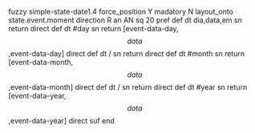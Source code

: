 fuzzy simple-state-date1.4
   force_position Y
   madatory N
   layout_onto state.event.moment
   direction R
   an AN
   sq 20
   pref 
   def 
    dt dia,data,em
    sn 
    return 
    direct 
   def 
    dt #day
    sn 
    return [event-data-day,$$data$$,event-data-day]
    direct 
   def 
    dt /
    sn 
    return 
    direct 
   def 
    dt #month
    sn 
    return [event-data-month,$$data$$,event-data-month]
    direct 
   def 
    dt /
    sn 
    return 
    direct 
   def 
    dt #year
    sn 
    return [event-data-year,$$data$$,event-data-year]
    direct 
   suf 
end
